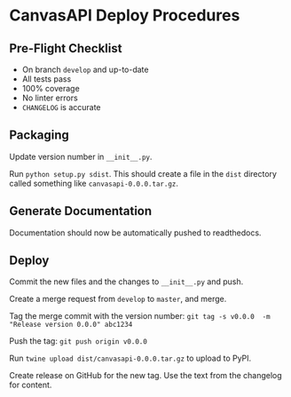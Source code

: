 CanvasAPI Deploy Procedures
===========================

Pre-Flight Checklist
--------------------

- On branch `develop` and up-to-date
- All tests pass
- 100% coverage
- No linter errors
- `CHANGELOG` is accurate

Packaging
---------

Update version number in `__init__.py`.

Run `python setup.py sdist`. This should create a file in the `dist` directory called something like `canvasapi-0.0.0.tar.gz`.


Generate Documentation
----------------------

Documentation should now be automatically pushed to readthedocs.


Deploy
------

Commit the new files and the changes to `__init__.py` and push.

Create a merge request from `develop` to `master`, and merge.

Tag the merge commit with the version number: `git tag -s v0.0.0  -m "Release version 0.0.0" abc1234`

Push the tag: `git push origin v0.0.0`

Run `twine upload dist/canvasapi-0.0.0.tar.gz` to upload to PyPI.

Create release on GitHub for the new tag. Use the text from the changelog for content.